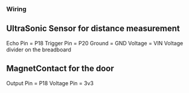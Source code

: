 ### Wiring


## UltraSonic Sensor for distance measurement

Echo Pin = P18 
Trigger Pin = P20
Ground = GND
Voltage = VIN
Voltage divider on the breadboard



## MagnetContact for the door

Output Pin = P18
Voltage Pin = 3v3

